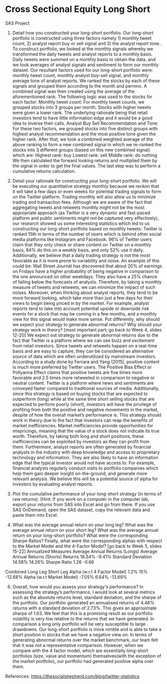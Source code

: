 # Cross Sectional Equity Long Short

SAS Project 
1. Detail how you constructed your long-short portfolio.
Our long-short portfolio is constructed using three factors namely 1) monthly tweet count, 2) analyst report buy or sell signal and 3) the analyst report tone.. To construct portfolio, we looked at the monthly signals whereby we transformed the daily tweets and analyst reports to a monthly basis. Daily tweets were summed on a monthly basis to obtain the data, and we took averages of analyst signals and sentiment to form our monthly dataset. Our resultant factors used for our long-short portfolio were: monthly tweet count, monthly analyst buy-sell signal, and monthly average tone of analyst reports.
We ranked the stocks by each of these signals and grouped them according to the month and permno. A combined signal was then created using the average of the aforementioned rank. The following logic was used to the stocks for each factor:
Monthly tweet count: For monthly tweet counts, we grouped stocks into 3 groups per month. Stocks with higher tweets were given a lower rank. The underlying rationale being that retail investors tend to have little information edge and it would be a good idea to inverse their calls.
Analyst Buy Sell Recommendation and Tone: For these two factors, we grouped stocks into five distinct groups with highest analyst recommendation and the most positive tone given the higher rank.
 After that, we took a combined weighted average of the above ranking to form a new combined signal in which we re-ranked the stocks into 3 different groups (based on this new combined signal) which are:
Highest rank: buy
Lowest rank: sell
Middle rank: do nothing
We then calculated the forward looking returns and multiplied them by the signal in order to get the final values. The last step was to perform a cumulative returns calculation.

2. Detail your rationale for constructing your long-short portfolio. 
We will be executing our quantitative strategy monthly because we reckon that it will take a few days or even weeks for potential trading signals to form on the Twitter platform. Trading monthly will also allow us to minimize trading and transaction fees. Although we are aware of the fact that aggregating tweets and retweets monthly might not be the most appropriate approach (as Twitter is a very dynamic and fast-paced platform and public sentiments might not be captured very effectively), our research showed us some interesting statistics which led to us constructing our long-short portfolio based on monthly tweets:
Twitter is ranked 15th in terms of the number of users which is behind other social media platforms like Instagram and Facebook. 
96% of Twitter users claim that they only check or share content on Twitter on a monthly basis, 84% do this on a weekly basis, and only 52% use it daily. 
Additionally, we believe that a daily trading strategy is not the most favorable as it is more prone to variability and noise. An example of this could be: Wall Street Journal has discovered that about 20% of earnings on Fridays have a higher probability of being negative in comparison to the one announced on other weekdays. They also have a 25% chance of falling below the forecasts of analysts. Therefore, by taking a monthly measure of tweets and retweets, we can minimize the impact of such noises. Moreover, when thinking about analyst reports, they tend to be more forward looking, which take more than just a few days for their views to begin being priced in by the market. For example, analyst reports tend to take into account potential upside or downside risk events for a stock that may be coming in a few months, and a monthly view for this signal would make more sense.
Put differently, why should we expect your strategy to generate abnormal returns? Why should your strategy work in theory? [most important part; go back to Week 4, slides 12-20]
We expect out strategy to generate abnormal returns due to the fact that Twitter is a platform where we can see buzz and excitement from retail investors. Since tweets and retweets happen on a real-time basis and are easy to capture, they can be considered an alternative source of data which are often underutilized by mainstream investors. According to a study done by Ferrara and Yang (2015), positive content is much more preferred by Twitter users. The Positive Bias Effect or Pollyanna Effect claims that positive tweets are five times more favorable and 2.5 times more retweeted in comparison to negative or neutral content. Twitter is a platform where news and sentiments are conveyed faster compared to traditional sources of media. Additionally, since this strategy is based on buying stocks that are expected to outperform (long) while at the same time short selling stocks that are expected to perform poorly (short), investors will have the privilege of profiting from both the positive and negative movements in the market, despite of how the overall market’s performance is. This strategy should work in theory due to the fact that investors can reap the benefits of market inefficiencies. Market inefficiencies provide opportunities for mispricings, meaning that the value of a stock does not indicate its true worth. Therefore, by taking both long and short positions, these inefficiencies can be exploited by investors as they can profit from them.
Furthermore, analyst reports are often generated by financial analysts in the industry with deep knowledge and access to proprietary technology and information. They are also likely to have an information edge that the typical investor would not have access to. For example, financial analysts regularly conduct visits to portfolio companies which help them gain deeper insight on-the-ground, and generate more relevant analysis. We believe this will be a potential source of alpha for investors by evaluating analyst reports.

3. Plot the cumulative performance of your long-short strategy (in terms of raw returns). [Hint: If you work on a computer in the computer lab, export your returns from SAS into Excel and go from there. If you use SAS OnDemand, open the SAS dataset, copy the relevant data and paste them into Excel.


4. What was the average annual return on your long leg? What was the average annual return on your short leg? What was the average annual return on your long-short portfolio? What were the corresponding Sharpe Ratios? Finally, what were the corresponding alphas with respect to the Market Model and the 4-Factor Model? [go back to Week 5, slides 15-22]
Annualized Measures
Average Annual Returns (Longs)
Average Annual Returns (Shorts)
Returns 
18.34%
-9.41%
Standard Deviation
14.58%
14.26%
Sharpe Ratio
1.26
-0.66



 
Combined
Long Leg
Short Leg
Alpha (w.r.t 4 Factor Model)
1.2%
15%
-12.68%
Alpha (w.r.t Market Model)
-7.05%
6.64%
-13.69%


6. Overall, how would you assess your strategy's performance?
In assessing the strategy’s performance, I would look at several metrics such as the absolute returns level, standard deviation, and the sharpe of the portfolio. Our portfolio generated an annualised returns of 4.46% returns with a standard deviation of 2.73%. This gives an approximate sharpe of 1.63. We feel that this is a promising result as our portfolio volatility is very low relative to the returns that we have generated. In comparison a long only portfolio will be very susceptible to large drawdowns. Our long-short portfolio is more nimble and is able to take a short position in stocks that we have a negative view on.
In terms of generating abnormal returns over the market benchmark, our team felt that it was not a representative comparison. However, when we compare with the 4 factor model, which are essentially long-short portfolios (size, value and momentum) themselves(with the exception of the market portfolio), our portfolio had generated positive alpha over them.



References:
https://thesocialshepherd.com/blog/twitter-statistics 

